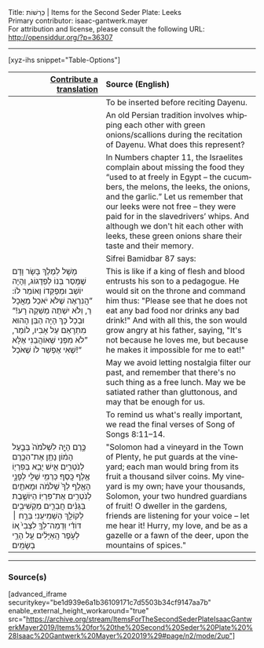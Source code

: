 <html>
<head></head>
<body>
Title: כְּרֵשׁוֹת | Items for the Second Seder Plate: Leeks<br />
Primary contributor: isaac-gantwerk.mayer<br />
For attribution and license, please consult the following URL: <a href="http://opensiddur.org/?p=36307">http://opensiddur.org/?p=36307</a>
<p />
<hr />

[xyz-ihs snippet="Table-Options"]<table style="margin-left: auto; margin-right: auto;" class="draggable">
<thead><tr><th id="x" style="text-align: right;"><a href="/translate/" target="_blank" rel="noopener">Contribute a translation</a></th><th style="text-align: left;">Source (English)</th></tr></thead>
<tbody>
<tr><td style="vertical-align:top;">
<div class="liturgy" lang="he">

</span></div></td>
 
<td style="vertical-align:top;">
<div class="english" lang="en">
<span class="instruction">To be inserted before reciting Dayenu.</span>
</div></td></tr>


<tr><td style="vertical-align:top;">
<div class="liturgy" lang="he">

</span></div></td>
 
<td style="vertical-align:top;">
<div class="english" lang="en">
An old Persian tradition involves whipping each other with green onions/scallions during the recitation of Dayenu. What does this represent?
</div></td></tr>


<tr><td style="vertical-align:top;">
<div class="liturgy" lang="he">

</span></div></td>
 
<td style="vertical-align:top;">
<div class="english" lang="en">
In Numbers chapter 11, the Israelites complain about missing the food they “used to at freely in Egypt – the cucumbers, the melons, the leeks, the onions, and the garlic.” Let us remember that our leeks were not free – they were paid for in the slavedrivers’ whips. And although we don't hit each other with leeks, these green onions share their taste and their memory.
</div></td></tr>


<tr><td style="vertical-align:top;">
<div class="liturgy" lang="he">

</span></div></td>
 
<td style="vertical-align:top;">
<div class="english" lang="en">
Sifrei Bamidbar 87 says:
</div></td></tr>


<tr><td style="vertical-align:top;">
<div class="liturgy" lang="he">
מָשָׁל לְמֶלֶךְ בָּשָׂר וָדָם שֶׁמָּסַר בְּנוֹ לְפֵדָגוֹג, וְהָיָה יוֹשֵׁב וּמְפַקֵּדוֹ וְאוֹמֵר לוֹ: ”הֲנִרְאֶה שֶׁלֹּא יֹאכַל מַאֲכָל רַ, וְלֹא יִשְׁתֶּה מַשְׁקֶה רָע!“ וּבְכָל כָּךְ הָיָה הַבֵּן הָהוּא מִתְרָאֵם עַל אָבִיו, לוֹמַר, ”לֹא מִפְּנֵי שֶׁאוֹהֲבֵנִי אֶלָּא שֶׁאִי אֶפְשַׁר לוֹ שֶׁאֹכַל!“
</span></div></td>
 
<td style="vertical-align:top;">
<div class="english" lang="en">
This is like if a king of flesh and blood entrusts his son to a pedagogue. He would sit on the throne and command him thus: "Please see that he does not eat any bad food nor drinks any bad drink!" And with all this, the son would grow angry at his father, saying, "It's not because he loves me, but because he makes it impossible for me to eat!"
</div></td></tr>


<tr><td style="vertical-align:top;">
<div class="liturgy" lang="he">

</span></div></td>
 
<td style="vertical-align:top;">
<div class="english" lang="en">
May we avoid letting nostalgia filter our past, and remember that there's no such thing as a free lunch. May we be satiated rather than gluttonous, and may that be enough for us.
</div></td></tr>


<tr><td style="vertical-align:top;">
<div class="liturgy" lang="he">

</span></div></td>
 
<td style="vertical-align:top;">
<div class="english" lang="en">
<span class="instruction">To remind us what's really important, we read the final verses of Song of Songs 8:11–14.</span>
</div></td></tr>


<tr><td style="vertical-align:top;">
<div class="liturgy" lang="he">
כֶּ֣רֶם הָיָ֤ה לִשְׁלֹמֹה֙ בְּבַ֣עַל הָמ֔וֹן נָתַ֥ן אֶת־הַכֶּ֖רֶם לַנֹּטְרִ֑ים אִ֛ישׁ יָבִ֥א בְּפִרְי֖וֹ אֶ֥לֶף כָּֽסֶף׃ כַּרְמִ֥י שֶׁלִּ֖י לְפָנָ֑י הָאֶ֤לֶף לְךָ֙ שְׁלֹמֹ֔ה וּמָאתַ֖יִם לְנֹטְרִ֥ים אֶת־פִּרְיֽוֹ׃ הַיּוֹשֶׁ֣בֶת בַּגַּנִּ֗ים חֲבֵרִ֛ים מַקְשִׁיבִ֥ים לְקוֹלֵ֖ךְ הַשְׁמִיעִֽנִי׃ בְּרַ֣ח ׀ דּוֹדִ֗י וּֽדְמֵה־לְךָ֤ לִצְבִי֙ א֚וֹ לְעֹ֣פֶר הָֽאַיָּלִ֔ים עַ֖ל הָרֵ֥י בְשָׂמִֽים׃
</span></div></td>
 
<td style="vertical-align:top;">
<div class="english" lang="en">
"Solomon had a vineyard in the Town of Plenty, he put guards at the vineyard; each man would bring from its fruit a thousand silver coins. My vineyard is my own; have your thousands, Solomon, your two hundred guardians of fruit! O dweller in the gardens, friends are listening for your voice – let me hear it! Hurry, my love, and be as a gazelle or a fawn of the deer, upon the mountains of spices."
</div></td></tr>
</tbody></table>

<hr />

<h3>Source(s)</h3>

[advanced_iframe securitykey="be1d939e6a1b36109171c7d5503b34cf9147aa7b" enable_external_height_workaround="true" src="https://archive.org/stream/ItemsForTheSecondSederPlateIsaacGantwerkMayer2019/Items%20for%20the%20Second%20Seder%20Plate%20%28Isaac%20Gantwerk%20Mayer%202019%29#page/n2/mode/2up"]

&nbsp;

</body>
</html>